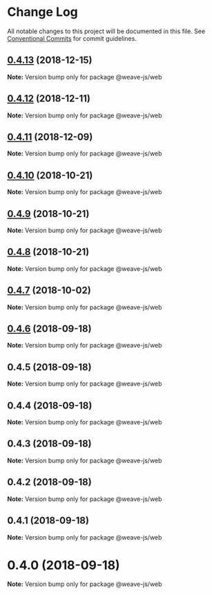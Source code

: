 # Change Log

All notable changes to this project will be documented in this file.
See [Conventional Commits](https://conventionalcommits.org) for commit guidelines.

## [0.4.13](https://github.com/fachw3rk/weave/compare/@weave-js/web@0.4.12...@weave-js/web@0.4.13) (2018-12-15)

**Note:** Version bump only for package @weave-js/web





## [0.4.12](https://github.com/fachw3rk/weave/compare/@weave-js/web@0.4.11...@weave-js/web@0.4.12) (2018-12-11)

**Note:** Version bump only for package @weave-js/web





## [0.4.11](https://github.com/fachw3rk/weave/compare/@weave-js/web@0.4.10...@weave-js/web@0.4.11) (2018-12-09)

**Note:** Version bump only for package @weave-js/web





## [0.4.10](https://github.com/fachw3rk/weave/compare/@weave-js/web@0.4.9...@weave-js/web@0.4.10) (2018-10-21)

**Note:** Version bump only for package @weave-js/web





## [0.4.9](https://github.com/fachw3rk/weave/compare/@weave-js/web@0.4.8...@weave-js/web@0.4.9) (2018-10-21)

**Note:** Version bump only for package @weave-js/web





<a name="0.4.8"></a>
## [0.4.8](https://github.com/fachw3rk/weave/compare/@weave-js/web@0.4.7...@weave-js/web@0.4.8) (2018-10-21)

**Note:** Version bump only for package @weave-js/web





<a name="0.4.7"></a>
## [0.4.7](https://github.com/fachw3rk/weave/compare/@weave-js/web@0.4.6...@weave-js/web@0.4.7) (2018-10-02)

**Note:** Version bump only for package @weave-js/web





<a name="0.4.6"></a>
## [0.4.6](https://github.com/fachw3rk/weave/compare/@weave-js/web@0.4.5...@weave-js/web@0.4.6) (2018-09-18)

**Note:** Version bump only for package @weave-js/web





<a name="0.4.5"></a>
## 0.4.5 (2018-09-18)

**Note:** Version bump only for package @weave-js/web





<a name="0.4.4"></a>
## 0.4.4 (2018-09-18)

**Note:** Version bump only for package @weave-js/web





<a name="0.4.3"></a>
## 0.4.3 (2018-09-18)

**Note:** Version bump only for package @weave-js/web





<a name="0.4.2"></a>
## 0.4.2 (2018-09-18)

**Note:** Version bump only for package @weave-js/web





<a name="0.4.1"></a>
## 0.4.1 (2018-09-18)

**Note:** Version bump only for package @weave-js/web





<a name="0.4.0"></a>
# 0.4.0 (2018-09-18)

**Note:** Version bump only for package @weave-js/web
